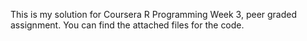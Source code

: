 This is my solution for Coursera R Programming Week 3, peer graded assignment. 
You can find the attached files for the code. 
